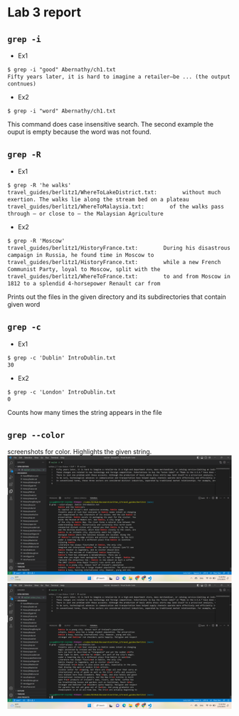 # Lab 3 report
## `grep -i`
* Ex1
```
$ grep -i "good" Abernathy/ch1.txt
Fifty years later, it is hard to imagine a retailer—be ... (the output contnues)
```
* Ex2
```
$ grep -i "word" Abernathy/ch1.txt
```
This command does case insensitive search. The second example the ouput is empty because the word was not found.

## `grep -R`
* Ex1
```
$ grep -R 'he walks'
travel_guides/berlitz1/WhereToLakeDistrict.txt:        without much exertion. The walks lie along the stream bed on a plateau
travel_guides/berlitz1/WhereToMalaysia.txt:        of the walks pass through — or close to — the Malaysian Agriculture
```
* Ex2
```
$ grep -R 'Moscow'
travel_guides/berlitz1/HistoryFrance.txt:        During his disastrous campaign in Russia, he found time in Moscow to
travel_guides/berlitz1/HistoryFrance.txt:        while a new French Communist Party, loyal to Moscow, split with the
travel_guides/berlitz1/WhereToFrance.txt:        to and from Moscow in 1812 to a splendid 4-horsepower Renault car from
```
Prints out the files in the given directory and its subdirectories that contain given word
## `grep -c`
* Ex1
```
$ grep -c 'Dublin' IntroDublin.txt
30
```
* Ex2
```
$ grep -c 'London' IntroDublin.txt
0
```
Counts how many times the string appears in the file
## `grep --color`
screenshots for color. Highlights the given string.
![Image](col1.png)
![Image](col2.png)

